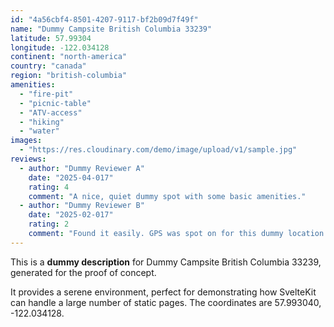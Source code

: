 ```yaml
---
id: "4a56cbf4-8501-4207-9117-bf2b09d7f49f"
name: "Dummy Campsite British Columbia 33239"
latitude: 57.99304
longitude: -122.034128
continent: "north-america"
country: "canada"
region: "british-columbia"
amenities:
  - "fire-pit"
  - "picnic-table"
  - "ATV-access"
  - "hiking"
  - "water"
images:
  - "https://res.cloudinary.com/demo/image/upload/v1/sample.jpg"
reviews:
  - author: "Dummy Reviewer A"
    date: "2025-04-017"
    rating: 4
    comment: "A nice, quiet dummy spot with some basic amenities."
  - author: "Dummy Reviewer B"
    date: "2025-02-017"
    rating: 2
    comment: "Found it easily. GPS was spot on for this dummy location."
---
```


This is a **dummy description** for Dummy Campsite British Columbia 33239, generated for the proof of concept.

It provides a serene environment, perfect for demonstrating how SvelteKit can handle a large number of static pages. The coordinates are 57.993040, -122.034128.
